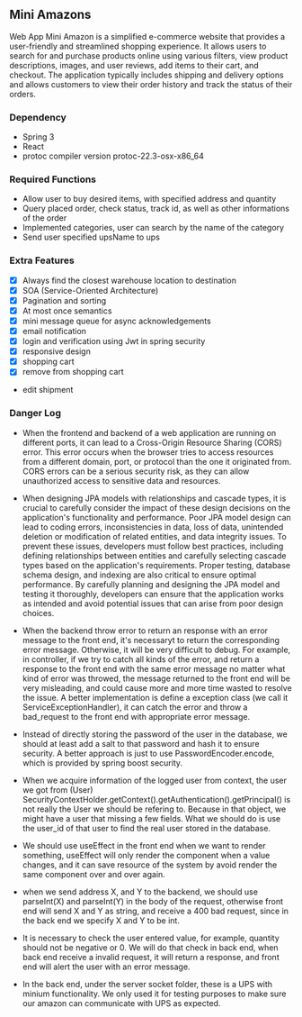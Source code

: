 ## Mini Amazons
Web App Mini Amazon is a simplified e-commerce website that provides a user-friendly and streamlined shopping experience. It allows users to search for and purchase products online using various filters, view product descriptions, images, and user reviews, add items to their cart, and checkout. The application typically includes shipping and delivery options and allows customers to view their order history and track the status of their orders. 

### Dependency
- Spring 3
- React
- protoc compiler version protoc-22.3-osx-x86_64


### Required Functions
- Allow user to buy desired items, with specified address and quantity
- Query placed order, check status, track id, as well as other informations of the order
- Implemented categories, user can search by the name of the category
- Send user specified upsName to ups


### Extra Features

- [x] Always find the closest warehouse location to destination
- [x] SOA (Service-Oriented Architecture)
- [x] Pagination and sorting
- [x] At most once semantics
- [x] mini message queue for async acknowledgements
- [x] email notification
- [x] login and verification using Jwt in spring security
- [x] responsive design
- [x] shopping cart
- [x] remove from shopping cart
- edit shipment


### Danger Log

- When the frontend and backend of a web application are running on different ports, it can lead to a Cross-Origin Resource Sharing (CORS) error. This error occurs when the browser tries to access resources from a different domain, port, or protocol than the one it originated from. CORS errors can be a serious security risk, as they can allow unauthorized access to sensitive data and resources.

- When designing JPA models with relationships and cascade types, it is crucial to carefully consider the impact of these design decisions on the application's functionality and performance. Poor JPA model design can lead to coding errors, inconsistencies in data, loss of data, unintended deletion or modification of related entities, and data integrity issues. To prevent these issues, developers must follow best practices, including defining relationships between entities and carefully selecting cascade types based on the application's requirements. Proper testing, database schema design, and indexing are also critical to ensure optimal performance. By carefully planning and designing the JPA model and testing it thoroughly, developers can ensure that the application works as intended and avoid potential issues that can arise from poor design choices.

- When the backend throw error to return an response with an error message to the front end, it's necessaryt to return the corresponding error message. Otherwise, it will be very difficult to debug. For example, in controller, if we try to catch all kinds of the error, and return a response to the front end with the same error message no matter what kind of error was throwed, the message returned to the front end will be very misleading, and could cause more and more time wasted to resolve the issue. A better implementation is define a exception class (we call it ServiceExceptionHandler), it can catch the error and throw a bad_request to the front end with appropriate error message.  

- Instead of directly storing the password of the user in the database, we should at least add a salt to that password and hash it to ensure security. A better approach is just to use PasswordEncoder.encode, which is provided by spring boost security.

- When we acquire information of the logged user from context, the user we got from (User) SecurityContextHolder.getContext().getAuthentication().getPrincipal() is not really the User we should be refering to. Because in that object, we might have a user that missing a few fields. What we should do is use the user_id of that user to find the real user stored in the database. 

- We should use useEffect in the front end when we want to render something, useEffect will only render the component when a value changes, and it can save resource of the system by avoid render the same component over and over again. 

- when we send address X, and Y to the backend, we should use parseInt(X) and parseInt(Y) in the body of the request, otherwise front end will send X and Y as string, and receive a 400 bad request, since in the back end we specify X and Y to be int.

- It is necessary to check the user entered value, for example, quantity should not be negative or 0. We will do that check in back end, when back end receive a invalid request, it will return a response, and front end will alert the user with an error message.

- In the back end, under the server socket folder, these is a UPS with minium functionality. We only used it for testing purposes to make sure our amazon can communicate with UPS as expected. 
